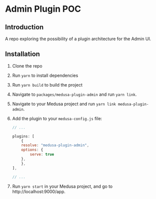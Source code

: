 # Admin Plugin POC

## Introduction

A repo exploring the possibility of a plugin architecture for the Admin UI.

## Installation

1. Clone the repo
2. Run `yarn` to install dependencies
3. Run `yarn build` to build the project
4. Navigate to `packages/medusa-plugin-admin` and run `yarn link`.
5. Navigate to your Medusa project and run `yarn link medusa-plugin-admin`.
6. Add the plugin to your `medusa-config.js` file:

   ```js
   // ...

   plugins: [
       {
       resolve: "medusa-plugin-admin",
       options: {
           serve: true
       },
       },
   ],

   // ...
   ```

7. Run `yarn start` in your Medusa project, and go to http://localhost:9000/app.
